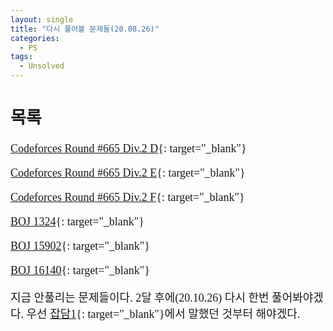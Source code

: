 ```yaml
---
layout: single
title: "다시 풀어볼 문제들(20.08.26)"
categories:
  - PS
tags:
  - Unsolved
---
```

<div markdown="1" style="font-size:18px;font-family:Consolas, '맑은 고딕';">

## 목록
[Codeforces Round #665 Div.2 D](http://codeforces.com/contest/1401/problem/D){: target="_blank"}

[Codeforces Round #665 Div.2 E](http://codeforces.com/contest/1401/problem/E){: target="_blank"}

[Codeforces Round #665 Div.2 F](http://codeforces.com/contest/1401/problem/F){: target="_blank"}

[BOJ 1324](https://www.acmicpc.net/problem/1324){: target="_blank"}

[BOJ 15902](https://www.acmicpc.net/problem/15902){: target="_blank"}

[BOJ 16140](https://www.acmicpc.net/problem/16140){: target="_blank"}

지금 안풀리는 문제들이다. 2달 후에(20.10.26) 다시 한번 풀어봐야겠다. 우선 [잡담1](https://siriyaoff.github.io/miscellaneous/Misc-breeze01/){: target="_blank"}에서 말했던 것부터 해야겠다.

</div>